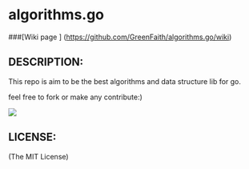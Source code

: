 algorithms.go
============

###[Wiki page ] (https://github.com/GreenFaith/algorithms.go/wiki)

## DESCRIPTION:

This repo is aim to be the best algorithms and data structure lib for go.   
   
feel free to fork or make any contribute:)   
   
   
   
   
![](http://media-cache-ec0.pinimg.com/736x/11/09/78/11097867a0e6c772c36285d97d94623b.jpg)   
   
   
   

## LICENSE:

(The MIT License)





